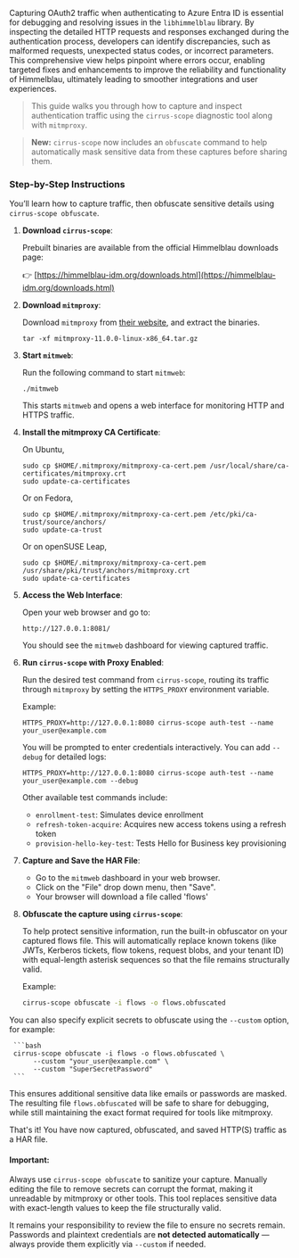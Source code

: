 Capturing OAuth2 traffic when authenticating to Azure Entra ID is essential for debugging and resolving issues in the `libhimmelblau` library. By inspecting the detailed HTTP requests and responses exchanged during the authentication process, developers can identify discrepancies, such as malformed requests, unexpected status codes, or incorrect parameters. This comprehensive view helps pinpoint where errors occur, enabling targeted fixes and enhancements to improve the reliability and functionality of Himmelblau, ultimately leading to smoother integrations and user experiences.

> This guide walks you through how to capture and inspect authentication traffic using the `cirrus-scope` diagnostic tool along with `mitmproxy`.

> **New:** `cirrus-scope` now includes an `obfuscate` command to help automatically mask sensitive data from these captures before sharing them.

### Step-by-Step Instructions

You’ll learn how to capture traffic, then obfuscate sensitive details using `cirrus-scope obfuscate`.

1. **Download `cirrus-scope`**:

	Prebuilt binaries are available from the official Himmelblau downloads page:

	👉 [https://himmelblau-idm.org/downloads.html](https://himmelblau-idm.org/downloads.html)

2. **Download `mitmproxy`**:

	Download `mitmproxy` from [their website](https://mitmproxy.org/), and extract the binaries.

	```
	tar -xf mitmproxy-11.0.0-linux-x86_64.tar.gz
	```

3. **Start `mitmweb`**:

	Run the following command to start `mitmweb`:

	```
	./mitmweb
	```

	This starts `mitmweb` and opens a web interface for monitoring HTTP and HTTPS traffic.

4. **Install the mitmproxy CA Certificate**:

	On Ubuntu,

	```
	sudo cp $HOME/.mitmproxy/mitmproxy-ca-cert.pem /usr/local/share/ca-certificates/mitmproxy.crt
	sudo update-ca-certificates
	```

	Or on Fedora,

	```
	sudo cp $HOME/.mitmproxy/mitmproxy-ca-cert.pem /etc/pki/ca-trust/source/anchors/
	sudo update-ca-trust
	```

	Or on openSUSE Leap,

	```
	sudo cp $HOME/.mitmproxy/mitmproxy-ca-cert.pem /usr/share/pki/trust/anchors/mitmproxy.crt
	sudo update-ca-certificates
	```

5. **Access the Web Interface**:

	Open your web browser and go to:

	```
	http://127.0.0.1:8081/
	```

	You should see the `mitmweb` dashboard for viewing captured traffic.

6. **Run `cirrus-scope` with Proxy Enabled**:

	Run the desired test command from `cirrus-scope`, routing its traffic through `mitmproxy` by setting the `HTTPS_PROXY` environment variable.

	Example:

	```
	HTTPS_PROXY=http://127.0.0.1:8080 cirrus-scope auth-test --name your_user@example.com
	```

	You will be prompted to enter credentials interactively. You can add `--debug` for detailed logs:

	```
	HTTPS_PROXY=http://127.0.0.1:8080 cirrus-scope auth-test --name your_user@example.com --debug
	```

	Other available test commands include:

	- `enrollment-test`: Simulates device enrollment
	- `refresh-token-acquire`: Acquires new access tokens using a refresh token
	- `provision-hello-key-test`: Tests Hello for Business key provisioning

7. **Capture and Save the HAR File**:

	- Go to the `mitmweb` dashboard in your web browser.
	- Click on the "File" drop down menu, then "Save".
	- Your browser will download a file called 'flows'

8. **Obfuscate the capture using `cirrus-scope`**:

	To help protect sensitive information, run the built-in obfuscator on your captured flows file. This will automatically replace known tokens (like JWTs, Kerberos tickets, flow tokens, request blobs, and your tenant ID) with equal-length asterisk sequences so that the file remains structurally valid.

	Example:
	```bash
	cirrus-scope obfuscate -i flows -o flows.obfuscated
	```

You can also specify explicit secrets to obfuscate using the `--custom` option, for example:

	 ```bash
	 cirrus-scope obfuscate -i flows -o flows.obfuscated \
		  --custom "your_user@example.com" \
		  --custom "SuperSecretPassword"
	 ```

This ensures additional sensitive data like emails or passwords are masked. The resulting file `flows.obfuscated` will be safe to share for debugging, while still maintaining the exact format required for tools like mitmproxy.

That's it! You have now captured, obfuscated, and saved HTTP(S) traffic as a HAR file.

#### **Important:**
Always use `cirrus-scope obfuscate` to sanitize your capture. Manually editing the file to remove secrets can corrupt the format, making it unreadable by mitmproxy or other tools. This tool replaces sensitive data with exact-length values to keep the file structurally valid.

It remains your responsibility to review the file to ensure no secrets remain. Passwords and plaintext credentials are **not detected automatically** — always provide them explicitly via `--custom` if needed.
